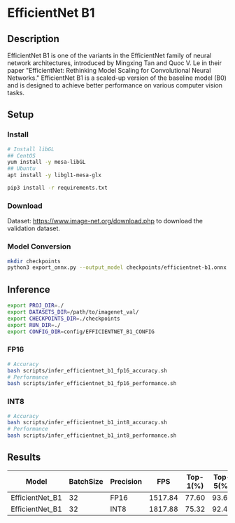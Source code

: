 # EfficientNet B1

## Description

EfficientNet B1 is one of the variants in the EfficientNet family of neural network architectures, introduced by Mingxing Tan and Quoc V. Le in their paper "EfficientNet: Rethinking Model Scaling for Convolutional Neural Networks." EfficientNet B1 is a scaled-up version of the baseline model (B0) and is designed to achieve better performance on various computer vision tasks.

## Setup

### Install

```bash
# Install libGL
## CentOS
yum install -y mesa-libGL
## Ubuntu
apt install -y libgl1-mesa-glx

pip3 install -r requirements.txt
```

### Download

Dataset: <https://www.image-net.org/download.php> to download the validation dataset.

### Model Conversion

```bash
mkdir checkpoints
python3 export_onnx.py --output_model checkpoints/efficientnet-b1.onnx
```

## Inference

```bash
export PROJ_DIR=./
export DATASETS_DIR=/path/to/imagenet_val/
export CHECKPOINTS_DIR=./checkpoints
export RUN_DIR=./
export CONFIG_DIR=config/EFFICIENTNET_B1_CONFIG
```

### FP16

```bash
# Accuracy
bash scripts/infer_efficientnet_b1_fp16_accuracy.sh
# Performance
bash scripts/infer_efficientnet_b1_fp16_performance.sh
```

### INT8

```bash
# Accuracy
bash scripts/infer_efficientnet_b1_int8_accuracy.sh
# Performance
bash scripts/infer_efficientnet_b1_int8_performance.sh
```

## Results

Model           |BatchSize  |Precision |FPS      |Top-1(%)  |Top-5(%)
----------------|-----------|----------|---------|----------|--------
EfficientNet_B1 |    32     |   FP16   | 1517.84 |  77.60   | 93.60
EfficientNet_B1 |    32     |   INT8   | 1817.88 |  75.32   | 92.46

